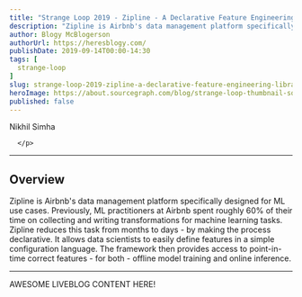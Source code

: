 ```yaml
---
title: "Strange Loop 2019 - Zipline - A Declarative Feature Engineering Library"
description: "Zipline is Airbnb's data management platform specifically designed for ML use cases. Previously, ML practitioners at Airbnb spent roughly 60% of their time on collecting and writing transformations for machine learning tasks. Zipline reduces this task from months to days - by making the process declarative. It allows data scientists to easily define features in a simple configuration language. The framework then provides access to point-in-time correct features - for both - offline model training and online inference."
author: Blogy McBlogerson
authorUrl: https://heresblogy.com/
publishDate: 2019-09-14T00:00-14:30
tags: [
  strange-loop
]
slug: strange-loop-2019-zipline-a-declarative-feature-engineering-library
heroImage: https://about.sourcegraph.com/blog/strange-loop-thumbnail-square-v2.jpg
published: false
---
```


<div class="container p-0 liveblog-presenters">
  <div class="row m-0">
      <p class=" mr-12 m-0">
        <span class="liveblog-presenters__name">Nikhil Simha</span>
        
      </p>
  </div>
</div>

---

## Overview

Zipline is Airbnb's data management platform specifically designed for ML use cases. Previously, ML practitioners at Airbnb spent roughly 60% of their time on collecting and writing transformations for machine learning tasks. Zipline reduces this task from months to days - by making the process declarative. It allows data scientists to easily define features in a simple configuration language. The framework then provides access to point-in-time correct features - for both - offline model training and online inference.

---

AWESOME LIVEBLOG CONTENT HERE!

<!-- Note on images
  Images (e.g. my_image.jpg) should be put in the `website/static/blog/strange-loop-2019` directory, with the path to the image in your post being `/blog/strange-loop-2019/my_image.jpg`. If you'd rather host the images somewhere else for ease of use, that's fine too.

  Please also try to keep your images to a reasonable size by:
    - Using JPEG compression, unless image is mostly solid color 
    - JPEG compression set between 60%-80%
    - Resizing the image to be no wider then 750px
    - If PNG, use a tool like ImageOptim (https://imageoptim.com/mac) to optimize the file size

  I suggest re-sizing and compressing all the images in one batch as a last step.
-->  
